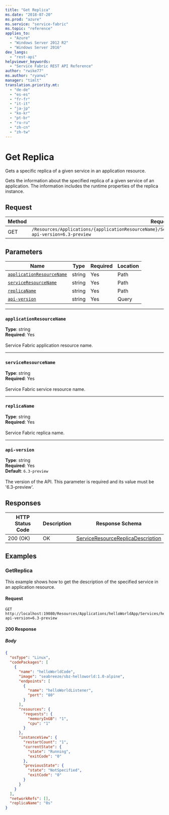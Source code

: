```yaml
---
title: "Get Replica"
ms.date: "2018-07-20"
ms.prod: "azure"
ms.service: "service-fabric"
ms.topic: "reference"
applies_to: 
  - "Azure"
  - "Windows Server 2012 R2"
  - "Windows Server 2016"
dev_langs: 
  - "rest-api"
helpviewer_keywords: 
  - "Service Fabric REST API Reference"
author: "rwike77"
ms.author: "ryanwi"
manager: "timlt"
translation.priority.mt: 
  - "de-de"
  - "es-es"
  - "fr-fr"
  - "it-it"
  - "ja-jp"
  - "ko-kr"
  - "pt-br"
  - "ru-ru"
  - "zh-cn"
  - "zh-tw"
---
```

# Get Replica
Gets a specific replica of a given service in an application resource.

Gets the information about the specified replica of a given service of an application. The information includes the runtime properties of the replica instance.

## Request
| Method | Request URI |
| ------ | ----------- |
| GET | `/Resources/Applications/{applicationResourceName}/Services/{serviceResourceName}/Replicas/{replicaName}?api-version=6.3-preview` |


## Parameters
| Name | Type | Required | Location |
| --- | --- | --- | --- |
| [`applicationResourceName`](#applicationresourcename) | string | Yes | Path |
| [`serviceResourceName`](#serviceresourcename) | string | Yes | Path |
| [`replicaName`](#replicaname) | string | Yes | Path |
| [`api-version`](#api-version) | string | Yes | Query |

____
### `applicationResourceName`
__Type__: string <br/>
__Required__: Yes<br/>
<br/>
Service Fabric application resource name.


____
### `serviceResourceName`
__Type__: string <br/>
__Required__: Yes<br/>
<br/>
Service Fabric service resource name.


____
### `replicaName`
__Type__: string <br/>
__Required__: Yes<br/>
<br/>
Service Fabric replica name.


____
### `api-version`
__Type__: string <br/>
__Required__: Yes<br/>
__Default__: `6.3-preview` <br/>
<br/>
The version of the API. This parameter is required and its value must be '6.3-preview'.


## Responses

| HTTP Status Code | Description | Response Schema |
| --- | --- | --- |
| 200 (OK) | OK<br/> | [ServiceResourceReplicaDescription](sfclient-model-serviceresourcereplicadescription.md) |


## Examples

### GetReplica

This example shows how to get the description of the specified service in an application resource.

#### Request
```
GET http://localhost:19080/Resources/Applications/helloWorldApp/Services/helloWorldService/Replicas/0?api-version=6.3-preview
```

#### 200 Response
##### Body
```json
{
  "osType": "Linux",
  "codePackages": [
    {
      "name": "helloWorldCode",
      "image": "seabreeze/sbz-helloworld:1.0-alpine",
      "endpoints": [
        {
          "name": "helloWorldListener",
          "port": "80"
        }
      ],
      "resources": {
        "requests": {
          "memoryInGB": "1",
          "cpu": "1"
        }
      },
      "instanceView": {
        "restartCount": "1",
        "currentState": {
          "state": "Running",
          "exitCode": "0"
        },
        "previousState": {
          "state": "NotSpecified",
          "exitCode": "0"
        }
      }
    }
  ],
  "networkRefs": [],
  "replicaName": "0s"
}
```

